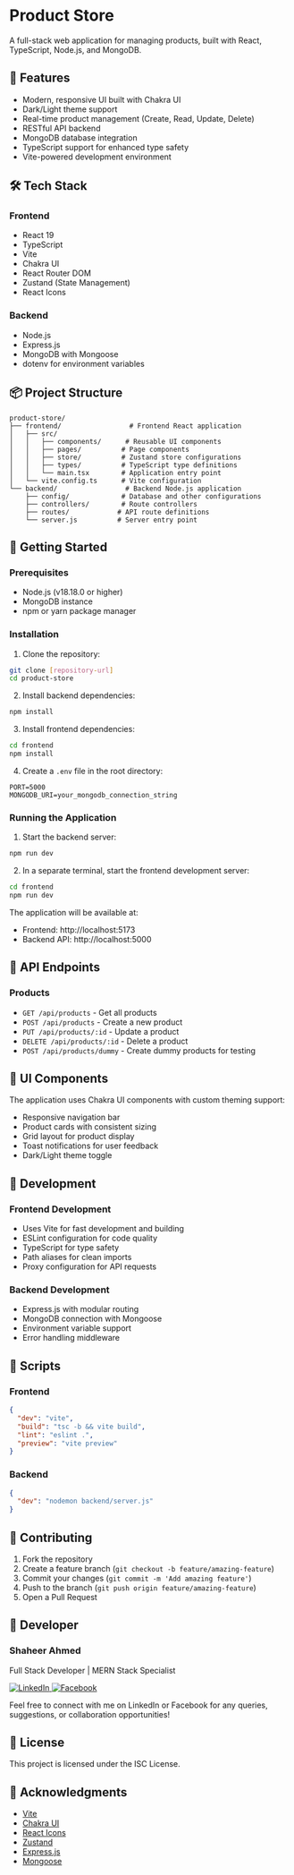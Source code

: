 # Product Store

A full-stack web application for managing products, built with React, TypeScript, Node.js, and MongoDB.

## 🚀 Features

- Modern, responsive UI built with Chakra UI
- Dark/Light theme support
- Real-time product management (Create, Read, Update, Delete)
- RESTful API backend
- MongoDB database integration
- TypeScript support for enhanced type safety
- Vite-powered development environment

## 🛠 Tech Stack

### Frontend
- React 19
- TypeScript
- Vite
- Chakra UI
- React Router DOM
- Zustand (State Management)
- React Icons

### Backend
- Node.js
- Express.js
- MongoDB with Mongoose
- dotenv for environment variables

## 📦 Project Structure

```
product-store/
├── frontend/                 # Frontend React application
│   ├── src/
│   │   ├── components/      # Reusable UI components
│   │   ├── pages/          # Page components
│   │   ├── store/          # Zustand store configurations
│   │   ├── types/          # TypeScript type definitions
│   │   └── main.tsx        # Application entry point
│   └── vite.config.ts      # Vite configuration
└── backend/                 # Backend Node.js application
    ├── config/             # Database and other configurations
    ├── controllers/        # Route controllers
    ├── routes/            # API route definitions
    └── server.js          # Server entry point
```

## 🚦 Getting Started

### Prerequisites
- Node.js (v18.18.0 or higher)
- MongoDB instance
- npm or yarn package manager

### Installation

1. Clone the repository:
```bash
git clone [repository-url]
cd product-store
```

2. Install backend dependencies:
```bash
npm install
```

3. Install frontend dependencies:
```bash
cd frontend
npm install
```

4. Create a `.env` file in the root directory:
```env
PORT=5000
MONGODB_URI=your_mongodb_connection_string
```

### Running the Application

1. Start the backend server:
```bash
npm run dev
```

2. In a separate terminal, start the frontend development server:
```bash
cd frontend
npm run dev
```

The application will be available at:
- Frontend: http://localhost:5173
- Backend API: http://localhost:5000

## 🔄 API Endpoints

### Products
- `GET /api/products` - Get all products
- `POST /api/products` - Create a new product
- `PUT /api/products/:id` - Update a product
- `DELETE /api/products/:id` - Delete a product
- `POST /api/products/dummy` - Create dummy products for testing

## 🎨 UI Components

The application uses Chakra UI components with custom theming support:
- Responsive navigation bar
- Product cards with consistent sizing
- Grid layout for product display
- Toast notifications for user feedback
- Dark/Light theme toggle

## 🔧 Development

### Frontend Development
- Uses Vite for fast development and building
- ESLint configuration for code quality
- TypeScript for type safety
- Path aliases for clean imports
- Proxy configuration for API requests

### Backend Development
- Express.js with modular routing
- MongoDB connection with Mongoose
- Environment variable support
- Error handling middleware

## 📝 Scripts

### Frontend
```json
{
  "dev": "vite",
  "build": "tsc -b && vite build",
  "lint": "eslint .",
  "preview": "vite preview"
}
```

### Backend
```json
{
  "dev": "nodemon backend/server.js"
}
```

## 🤝 Contributing

1. Fork the repository
2. Create a feature branch (`git checkout -b feature/amazing-feature`)
3. Commit your changes (`git commit -m 'Add amazing feature'`)
4. Push to the branch (`git push origin feature/amazing-feature`)
5. Open a Pull Request

## 👤 Developer

### Shaheer Ahmed
Full Stack Developer | MERN Stack Specialist

<div align="left">
  <a href="https://www.linkedin.com/in/shaheer-ahmed-987068282/" target="_blank">
    <img src="https://img.shields.io/badge/LinkedIn-0077B5?style=for-the-badge&logo=linkedin&logoColor=white" alt="LinkedIn"/>
  </a>
  <a href="https://www.facebook.com/profile.php?id=100076044710923" target="_blank">
    <img src="https://img.shields.io/badge/Facebook-1877F2?style=for-the-badge&logo=facebook&logoColor=white" alt="Facebook"/>
  </a>
</div>

Feel free to connect with me on LinkedIn or Facebook for any queries, suggestions, or collaboration opportunities!

## 📄 License

This project is licensed under the ISC License.

## 🙏 Acknowledgments

- [Vite](https://vitejs.dev/)
- [Chakra UI](https://chakra-ui.com/)
- [React Icons](https://react-icons.github.io/react-icons/)
- [Zustand](https://github.com/pmndrs/zustand)
- [Express.js](https://expressjs.com/)
- [Mongoose](https://mongoosejs.com/)
